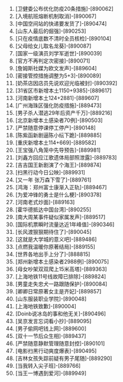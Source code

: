 
1. [卫健委公布优化防疫20条措施]-[890062]
1. [入境航班熔断机制取消]-[890067]
1. [中国空间站的快递要发货了]-[890474]
1. [山东人最后的倔强]-[890253]
1. [只在疫情底数不清时全员核检]-[890104]
1. [父母给女儿取名龙葵]-[890087]
1. [国家一级演员刘学军逝世]-[890039]
1. [官方不再判定次密接]-[890071]
1. [詹姆斯社媒为欧文发声]-[889604]
1. [密接管控措施调整为5+3]-[890089]
1. [奶茶店因店员先说欢迎光临被封]-[890392]
1. [31省区市新增本土1150+9385]-[889617]
1. [河南新增本土124+2881]-[889607]
1. [广州海珠区强化防疫措施]-[889473]
1. [男子杀人潜逃29年后资产千万]-[889216]
1. [北京新增本土感染者70例]-[890503]
1. [严禁随意停课停工停产]-[890148]
1. [陈紫函新剧逼陈小纭下跪]-[889885]
1. [重庆新增本土114+669]-[889582]
1. [王宝强八角笼中先导预告]-[889981]
1. [刘鑫方回应江歌遗体局部照泄露]-[889783]
1. [吉吉国王新剧演了个海王]-[889874]
1. [扫黑行动今日公映]-[889931]
1. [又一年 张万森下雪了]-[889761]
1. [鸿海：郑州富士康渐入正轨]-[889467]
1. [为爱冲锋的勇士是什么梗]-[890378]
1. [河南老式炒面]-[889163]
1. [霍华德抵达中国台湾]-[890255]
1. [南大周某事件疑似家属发声]-[889517]
1. [国际机票瞬时流量达近1年峰值]-[890346]
1. [长风渡狠狠期待住了]-[890045]
1. [这就是大学城的意义吧]-[889486]
1. [点燃我温暖你原著结局]-[889155]
1. [世界各地出手上分了]-[888815]
1. [郑州新增本土感染者2988例]-[890075]
1. [母女吵架双双爬上15米高塔]-[889363]
1. [上海地铁11号线故障已排除]-[889824]
1. [男童走失忠犬一路跟随保护]-[890084]
1. [卿卿日常原著女主是齐妃]-[889857]
1. [山东服装职业学院]-[890048]
1. [上海地铁致歉]-[890004]
1. [Doinb说冰岛的事和他无关]-[890496]
1. [吴京发言忘词看小抄]-[889095]
1. [男子偷网吧钱上网]-[889600]
1. [双十一节后众生相]-[889437]
1. [严禁随意静默管理随意封控]-[890101]
1. [电影扫黑行动爽度爆表]-[890495]
1. [吉林女孩失踪前疑有男子尾随]-[889290]
1. [当我转入尖子班]-[889766]
1. [当王一博遇到爱河]-[889949]